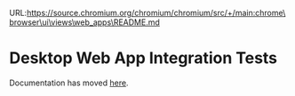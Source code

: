 URL:https://source.chromium.org/chromium/chromium/src/+/main:chrome\browser\ui\views\web_apps\README.md
# Desktop Web App Integration Tests

Documentation has moved [here](/docs/webapps/integration-testing-framework.md).
